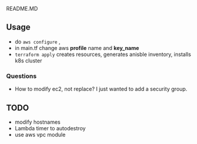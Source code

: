 README.MD

## Usage
- do `aws configure` , 
- in main.tf change aws **profile** name and **key_name**
- `terraform apply`  creates resources, generates anisble inventory, installs k8s cluster

### Questions
- How to modify ec2, not replace? I just wanted to add a security group.


## TODO
- modify hostnames
- Lambda timer to autodestroy
- use aws vpc module
